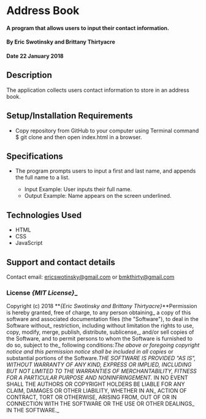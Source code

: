 # Address Book

#### A program that allows users to input their contact information.

#### By **Eric Swotinsky  and Brittany Thirtyacre**

#### Date 22 January 2018

## Description

The application collects users contact information to store in an address book.

## Setup/Installation Requirements

* Copy repository from GitHub to your computer using Terminal command $ git clone and then open index.html in a browser.


## Specifications

* The program prompts users to input a first and last name, and appends the full name to a list.

  * Input Example: User inputs their full name.
  * Output Example: Name appears on the screen underlined.


## Technologies Used

  * HTML
  * CSS
  * JavaScript

## Support and contact details

Contact email: ericswotinsky@gmail.com or bmkthirty@gmail.com

### License **_{MIT License}_**_

Copyright (c) 2018 **_{Eric Swotinsky and Brittany Thirtyacre}_**Permission is hereby granted, free of charge, to any person obtaining_
a copy of this software and associated documentation files (the "Software"), to deal in the Software without_
restriction, including without limitation the rights to use, copy, modify, merge, publish, distribute, sublicense,_
and/or sell copies of the Software, and to permit persons to whom the Software is furnished to do so, subject to the_
following conditions:_The above or foregoing copyright notice and this permission notice shall be included in all copies_
or substantial portions of the Software.__THE SOFTWARE IS PROVIDED "AS IS", WITHOUT WARRANTY OF ANY KIND, EXPRESS OR IMPLIED,_
INCLUDING BUT NOT LIMITED TO THE WARRANTIES OF MERCHANTABILITY, FITNESS FOR A PARTICULAR PURPOSE AND NONINFRINGEMENT._
IN NO EVENT SHALL THE AUTHORS OR COPYRIGHT HOLDERS BE LIABLE FOR ANY CLAIM, DAMAGES OR OTHER LIABILITY, WHETHER IN AN_
ACTION OF CONTRACT, TORT OR OTHERWISE, ARISING FROM, OUT OF OR IN CONNECTION WITH THE SOFTWARE OR THE USE OR OTHER DEALINGS_
IN THE SOFTWARE._
